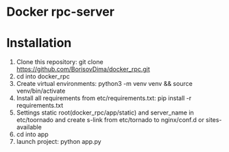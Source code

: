 # Docker rpc-server

# Installation

1. Clone this repository: git clone https://github.com/BorisovDima/docker_rpc.git
2. cd into docker_rpc
3. Create virtual environments: python3 -m venv venv && source venv/bin/activate
4. Install all requirements from etc/requirements.txt: pip install -r requirements.txt
5. Settings static root(docker_rpc/app/static) and server_name in etc/toornado and create s-link from etc/tornado to nginx/conf.d or sites-available
6. cd into app
7. launch project: python app.py
